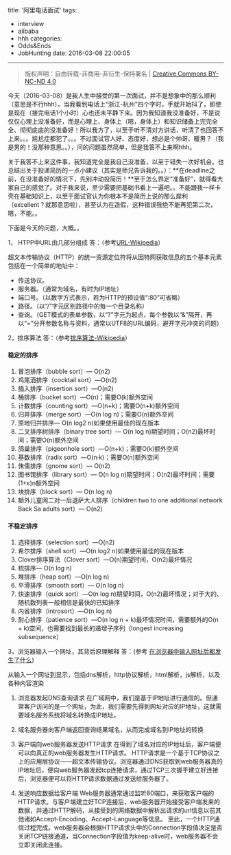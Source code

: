 title: '阿里电话面试'
tags:
  - interview
  - alibaba
  - hhh
categories:
  - Odds&Ends
  - JobHunting
date: 2016-03-08 22:00:05
---

> 版权声明：自由转载-非商用-非衍生-保持署名 | [Creative Commons BY-NC-ND 4.0][cc]

今天（2016-03-08）是我人生中接受的第一次面试，并不是想象中的那么顺利（意思是不行hhh）。当我看到电话上“浙江-杭州”四个字时，手就开始抖了，即使是现在（接完电话1个小时）心也还未平静下来。因为我知道我没准备好，不是说仅仅心理上没准备好，而是心理上、身体上（嗯，身体上）和知识储备上完完全全、彻彻底底的没准备好！所以我方了，以至于听不清对方讲话，听清了也回答不上来。。。尴尬症都犯了。。。不过面试官人好、态度好，想必是个帅哥、暖男？（我是男的！没那种意思。。），问的问题虽然简单，但是我答不上来啊hhh。

<!-- more -->

关于我答不上来这件事，我知道完全是我自己没准备，以至于错失一次好机会。也总结出关于投递简历的一点小建议（其实是师兄告诉我的。。）：**在deadline之前，在没准备好的情况下，先别冲动投简历！**至于怎么界定“准备好”，就得看大家自己的感觉了。对于我来说，至少需要把基础书看上一遍吧。。不能跟我一样卡壳在基础知识上，以至于面试官认为你根本不是简历上说的那么犀利（excellent？就那意思啦），甚至认为在造假，这种错误我绝不能再犯第二次，嗯，不能。。


下面是今天的问题，大概。。

1，	HTPP中URL由几部分组成
答：（参考[URL-Wikipedia][wiki-url]）

超文本传输协议（HTTP）的统一资源定位符将从因特网获取信息的五个基本元素包括在一个简单的地址中：
- 传送协议。
- 服务器。（通常为域名，有时为IP地址）
- 端口号。（以数字方式表示，若为HTTP的预设值“:80”可省略）
- 路径。（以“/”字元区别路径中的每一个目录名称）
- 查询。（GET模式的表单参数，以“?”字元为起点，每个参数以“&”隔开，再以“=”分开参数名称与资料，通常以UTF8的URL编码，避开字元冲突的问题）

2，排序算法
答：（参考[排序算法-Wikipedia][wiki-sort]）

#### 稳定的排序 ####

1. 冒泡排序（bubble sort）— O(n2)
2. 鸡尾酒排序（cocktail sort）—O(n2)
3. 插入排序（insertion sort）—O(n2)
4. 桶排序（bucket sort）—O(n)；需要O(k)额外空间
5. 计数排序（counting sort）—O(n+k)；需要O(n+k)额外空间
6. 归并排序（merge sort）—O(n log n)；需要O(n)额外空间
7. 原地归并排序— O(n log2 n)如果使用最佳的现在版本
8. 二叉排序树排序（binary tree sort）— O(n log n)期望时间；O(n2)最坏时间；需要O(n)额外空间
9. 鸽巢排序（pigeonhole sort）—O(n+k)；需要O(k)额外空间
10. 基数排序（radix sort）—O(n·k)；需要O(n)额外空间
11. 侏儒排序（gnome sort）— O(n2)
12. 图书馆排序（library sort）— O(n log n)期望时间；O(n2)最坏时间；需要(1+ε)n额外空间
13. 块排序（block sort）— O(n log n)
14. 额外儿童网二对一后退萨大人排序（children two to one additional network Back Sa adults sort）— O(n2)

#### 不稳定排序 ####

1. 选择排序（selection sort）—O(n2)
2. 希尔排序（shell sort）—O(n log2 n)如果使用最佳的现在版本
3. Clover排序算法（Clover sort）—O(n)期望时间，O(n2)最坏情况
4. 梳排序— O(n log n)
5. 堆排序（heap sort）—O(n log n)
6. 平滑排序（smooth sort）— O(n log n)
7. 快速排序（quick sort）—O(n log n)期望时间，O(n2)最坏情况；对于大的、随机数列表一般相信是最快的已知排序
8. 内省排序（introsort）—O(n log n)
9. 耐心排序（patience sort）—O(n log n + k)最坏情况时间，需要额外的O(n + k)空间，也需要找到最长的递增子序列（longest increasing subsequence）

3，浏览器输入一个网址，其背后原理解释
答：(参考 [在浏览器中输入网址后都发生了什么][URL-TCP])

从输入一个网址到显示，包括dns解析，http协议解析，html解析，js解析，以及各种内容渲染
1. 浏览器发起DNS查询请求
在广域网中，我们是基于IP地址进行通信的。但通常客户访问的是一个网址，为此，我们需要先得到网址对应的IP地址，这就需要域名服务系统将域名转换成IP地址。

2. 域名服务器向客户端返回查询结果域名，从而完成域名到IP地址的转换

3. 客户端向web服务器发送HTTP请求
在得到了域名对应的IP地址后，客户端便可以向真正的web服务器发生HTTP请求。
HTTP请求是一个基于TCP协议之上的应用层协议——超文本传输协议。浏览器通过DNS获取到web服务器真的IP地址后，便向web服务器发起tcp连接请求，通过TCP三次握手建立好连接后，浏览器便可以将HTTP请求数据通过发送给服务器了。

4. 发送响应数据给客户端
Web服务器通常通过监听80端口，来获取客户端的HTTP请求。与客户端建立好TCP连接后，web服务器开始接受客户端发来的数据，并通过HTTP解码，从接受到的网络数据中解析出请求的url信息以前其他诸如Accept-Encoding、Accept-Language等信息。
至此，一个HTTP通信过程完成。web服务器会根据HTTP请求头中的Connection字段值决定是否关闭TCP链接通道，当Connection字段值为keep-alive时，web服务器不会立即关闭此连接。

[wiki-url]: https://zh.wikipedia.org/wiki/%E7%BB%9F%E4%B8%80%E8%B5%84%E6%BA%90%E5%AE%9A%E4%BD%8D%E7%AC%A6
[wiki-sort]: https://zh.wikipedia.org/wiki/%E6%8E%92%E5%BA%8F%E7%AE%97%E6%B3%95
[URL-TCP]: http://www.cricode.com/3696.html
[cc]: https://creativecommons.org/licenses/by-nc-nd/4.0/